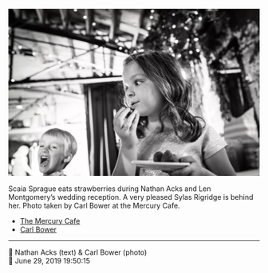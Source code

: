 ![Scaia Sprague eats strawberries](assets/2019-06-29-set-3-the-reception-67.webp)

Scaia Sprague eats strawberries during Nathan Acks and Len Montgomery’s wedding reception. A very pleased Sylas Rigridge is behind her. Photo taken by Carl Bower at the Mercury Cafe.

* [The Mercury Cafe](http://mercurycafe.com)
* [Carl Bower](https://carlbowerphotos.com)

- - - -

<span aria-hidden="true">👥</span> Nathan Acks (text) & Carl Bower (photo)  
<span aria-hidden="true">📅</span> June 29, 2019 19:50:15
